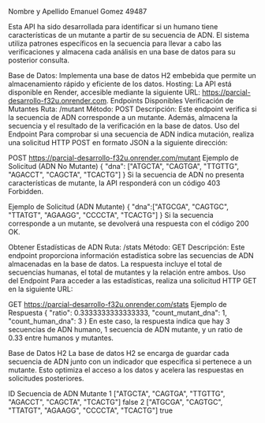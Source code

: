 Nombre y Apellido
Emanuel Gomez  49487

Esta API ha sido desarrollada para identificar si un humano tiene características de un mutante a partir de su secuencia de ADN. El sistema utiliza patrones específicos en la secuencia para llevar a cabo las verificaciones y almacena cada análisis en una base de datos para su posterior consulta.

Base de Datos: Implementa una base de datos H2 embebida que permite un almacenamiento rápido y eficiente de los datos.
Hosting: La API está disponible en Render, accesible mediante la siguiente URL: https://parcial-desarrollo-f32u.onrender.com.
Endpoints Disponibles
Verificación de Mutantes
Ruta: /mutant
Método: POST
Descripción: Este endpoint verifica si la secuencia de ADN corresponde a un mutante. Además, almacena la secuencia y el resultado de la verificación en la base de datos.
Uso del Endpoint
Para comprobar si una secuencia de ADN indica mutación, realiza una solicitud HTTP POST en formato JSON a la siguiente dirección:

POST https://parcial-desarrollo-f32u.onrender.com/mutant
Ejemplo de Solicitud (ADN No Mutante)
{
    "dna": ["ATGCTA", "CAGTGA", "TTGTTG", "AGACCT", "CAGCTA", "TCACTG"]
}
Si la secuencia de ADN no presenta características de mutante, la API responderá con un código 403 Forbidden.

Ejemplo de Solicitud (ADN Mutante)
{
"dna":["ATGCGA", "CAGTGC", "TTATGT", "AGAAGG", "CCCCTA", "TCACTG"]
}
Si la secuencia corresponde a un mutante, se devolverá una respuesta con el código 200 OK.

Obtener Estadísticas de ADN
Ruta: /stats
Método: GET
Descripción: Este endpoint proporciona información estadística sobre las secuencias de ADN almacenadas en la base de datos. La respuesta incluye el total de secuencias humanas, el total de mutantes y la relación entre ambos.
Uso del Endpoint
Para acceder a las estadísticas, realiza una solicitud HTTP GET en la siguiente URL:

GET https://parcial-desarrollo-f32u.onrender.com/stats
Ejemplo de Respuesta
{
    "ratio": 0.3333333333333333,
    "count_mutant_dna": 1,
    "count_human_dna": 3
}
En este caso, la respuesta indica que hay 3 secuencias de ADN humano, 1 secuencia de ADN mutante, y un ratio de 0.33 entre humanos y mutantes.

Base de Datos H2
La base de datos H2 se encarga de guardar cada secuencia de ADN junto con un indicador que especifica si pertenece a un mutante. Esto optimiza el acceso a los datos y acelera las respuestas en solicitudes posteriores.

ID	Secuencia de ADN	Mutante
1	["ATGCTA", "CAGTGA", "TTGTTG", "AGACCT", "CAGCTA", "TCACTG"]	false
2	["ATGCGA", "CAGTGC", "TTATGT", "AGAAGG", "CCCCTA", "TCACTG"]	true
